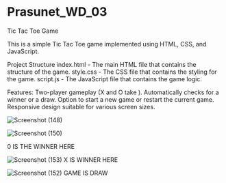# Prasunet_WD_03


Tic Tac Toe Game

This is a simple Tic Tac Toe game implemented using HTML, CSS, and JavaScript.

Project Structure
index.html - The main HTML file that contains the structure of the game.
style.css - The CSS file that contains the styling for the game.
script.js - The JavaScript file that contains the game logic.


Features:
Two-player gameplay (X and O take ).
Automatically checks for a winner or a draw.
Option to start a new game or restart the current game.
Responsive design suitable for various screen sizes.



![Screenshot (148)](https://github.com/user-attachments/assets/5d1556bd-3bc7-41bd-a0c4-2829c2a0d9ad)




![Screenshot (150)](https://github.com/user-attachments/assets/42611aca-9a11-4b35-8036-ac4932cb558e)


0 IS THE WINNER HERE


![Screenshot (153)](https://github.com/user-attachments/assets/71bb73c5-7c62-463c-b7ac-d267a2d38441)
X IS WINNER HERE





![Screenshot (152)](https://github.com/user-attachments/assets/84bb9b04-3720-4ac7-99dd-b93504f27d3b)
GAME IS DRAW






